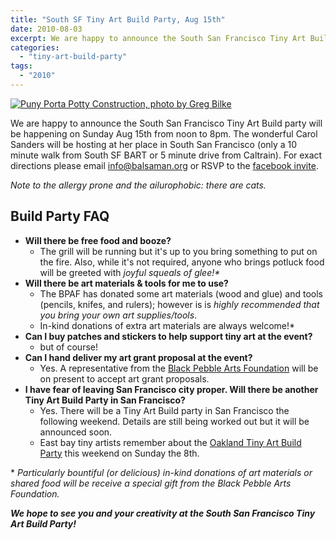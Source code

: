 ```yaml
---
title: "South SF Tiny Art Build Party, Aug 15th"
date: 2010-08-03
excerpt: We are happy to announce the South San Francisco Tiny Art Build party will be happening on Sunday Aug 15th from noon to 8pm. The wonderful Carol Sanders will be hosting at her place in South San Francisco (only a 10 minute walk from South SF BART or 5 minute drive from Caltrain).
categories: 
  - "tiny-art-build-party"
tags: 
  - "2010"
---
```


[![Puny Porta Potty Construction, photo by Greg Bilke](https://farm4.static.flickr.com/3422/3875897525_163c766140_z.jpg?zz=1 "Puny Porta Potty Construction, photo by Greg Bilke")](https://www.flickr.com/photos/sparxy/3875897525/in/pool-1215242@N23/)

We are happy to announce the South San Francisco Tiny Art Build party will be happening on Sunday Aug 15th from noon to 8pm. The wonderful Carol Sanders will be hosting at her place in South San Francisco (only a 10 minute walk from South SF BART or 5 minute drive from Caltrain). For exact directions please email [info@balsaman.org](mailto:info@balsaman.org) or RSVP to the [facebook invite](https://www.facebook.com/event.php?eid=148415001840588 "Tiny Art Build Party, South San Francisco, facebook invite").

_Note to the allergy prone and the ailurophobic: there are cats._

## Build Party FAQ

- **Will there be free food and booze?**
    - The grill will be running but it's up to you bring something to put on the fire. Also, while it's not required, anyone who brings potluck food will be greeted with _joyful squeals of glee!\*_
- **Will there be art materials & tools for me to use?**
    - The BPAF has donated some art materials (wood and glue) and tools (pencils, knifes, and rulers); however is is _highly recommended that you bring your own art supplies/tools_.
    - In-kind donations of extra art materials are always welcome!\*
- **Can I buy patches and stickers to help support tiny art at the event?**
    - but of course!
- **Can I hand deliver my art grant proposal at the event?**
    - Yes. A representative from the [Black Pebble Arts Foundation](https://balsaman.org/donate/) will be on present to accept art grant proposals.
- **I have fear of leaving San Francisco city proper. Will there be another Tiny Art Build Party in San Francisco?**
    - Yes. There will be a Tiny Art Build party in San Francisco the following weekend. Details are still being worked out but it will be announced soon.
    - East bay tiny artists remember about the [Oakland Tiny Art Build Party](https://balsaman.org/2010/07/tiny-art-build-party-oakland-aug-8th/) this weekend on Sunday the 8th.

\* _Particularly bountiful (or delicious) in-kind donations of art materials or shared food will be receive a special gift from the Black Pebble Arts Foundation._

**_We hope to see you and your creativity at the South San Francisco Tiny Art Build Party!_**
